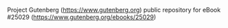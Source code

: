 Project Gutenberg (https://www.gutenberg.org) public repository for eBook #25029 (https://www.gutenberg.org/ebooks/25029)
